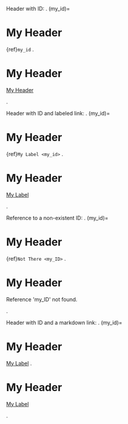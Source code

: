 Header with ID:
.
(my_id)=
# My Header

{ref}`my_id`
.
<span id="ref-my_id"></span>
<h1>My Header</h1>
<p><a href="#ref-my_id" title="My Header">My Header</a></p>
.

Header with ID and labeled link:
.
(my_id)=
# My Header

{ref}`My Label <my_id>`
.
<span id="ref-my_id"></span>
<h1>My Header</h1>
<p><a href="#ref-my_id" title="My Header">My Label</a></p>
.

Reference to a non-existent ID:
.
(my_id)=
# My Header

{ref}`Not There <my_ID>`
.
<span id="ref-my_id"></span>
<h1>My Header</h1>
<p><span class="error" title="The reference 'my_ID' was not found.">Reference 'my_ID' not found.</span></p>
.

Header with ID and a markdown link:
.
(my_id)=
# My Header

[My Label](my_id)
.
<span id="ref-my_id"></span>
<h1>My Header</h1>
<p><a href="#ref-my_id" title="My Header">My Label</a></p>
.
